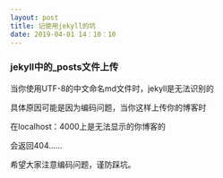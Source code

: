 ```yaml
---
layout: post
title: 记使用jekyll的坑
date: 2019-04-01 14：10：10
---
```

### jekyll中的_posts文件上传
当你使用UTF-8的中文命名md文件时，jekyll是无法识别的

具体原因可能是因为编码问题，当你这样上传你的博客时

在localhost：4000上是无法显示的你博客的

会返回404......

希望大家注意编码问题，谨防踩坑。